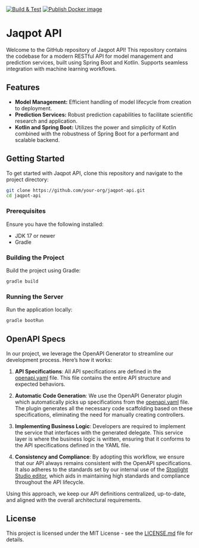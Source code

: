 [![Build & Test](https://github.com/ntua-unit-of-control-and-informatics/jaqpot-api/actions/workflows/build.yml/badge.svg)](https://github.com/ntua-unit-of-control-and-informatics/jaqpot-api/actions/workflows/build.yml) [![Publish Docker image](https://github.com/ntua-unit-of-control-and-informatics/jaqpot-api/actions/workflows/publish.yml/badge.svg)](https://github.com/ntua-unit-of-control-and-informatics/jaqpot-api/actions/workflows/publish.yml)

# Jaqpot API

Welcome to the GitHub repository of Jaqpot API! This repository contains the codebase for a modern RESTful API for model
management and prediction services, built using Spring Boot and Kotlin. Supports seamless integration with machine
learning workflows.

## Features

- **Model Management:** Efficient handling of model lifecycle from creation to deployment.
- **Prediction Services:** Robust prediction capabilities to facilitate scientific research and application.
- **Kotlin and Spring Boot:** Utilizes the power and simplicity of Kotlin combined with the robustness of Spring Boot
  for a performant and scalable backend.

## Getting Started

To get started with Jaqpot API, clone this repository and navigate to the project directory:

```bash
git clone https://github.com/your-org/jaqpot-api.git
cd jaqpot-api
```

### Prerequisites

Ensure you have the following installed:

- JDK 17 or newer
- Gradle

### Building the Project

Build the project using Gradle:

```bash
gradle build
```

### Running the Server

Run the application locally:

```bash
gradle bootRun
```

## OpenAPI Specs

In our project, we leverage the OpenAPI Generator to streamline our development process. Here’s how it works:

1. **API Specifications**: All API specifications are defined in the [openapi.yaml](src/main/resources/openapi.yaml)
   file. This file contains the entire API structure and expected behaviors.

2. **Automatic Code Generation**: We use the OpenAPI Generator plugin which automatically picks up specifications from
   the [openapi.yaml](src/main/resources/openapi.yaml) file. The plugin generates all the necessary code scaffolding
   based on these specifications, eliminating the need for manually creating controllers.

3. **Implementing Business Logic**: Developers are required to implement the service that interfaces with the generated
   delegate. This service layer is where the business logic is written, ensuring that it conforms to the API
   specifications defined in the YAML file.

4. **Consistency and Compliance**: By adopting this workflow, we ensure that our API always remains consistent with the
   OpenAPI specifications. It also adheres to the standards set by our internal use of
   the [Stoplight Studio editor](https://upcintua.stoplight.io/studio/jaqpot?importFiles=true), which aids in
   maintaining high standards and compliance throughout the API lifecycle.

Using this approach, we keep our API definitions centralized, up-to-date, and aligned with the overall architectural
requirements.

## License

This project is licensed under the MIT License - see the [LICENSE.md](LICENSE.md) file for details.


